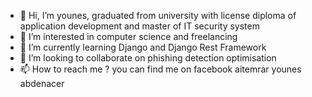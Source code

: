 - 👋 Hi, I’m younes, graduated from university with license diploma of application development and master of IT security system
- 👀 I’m interested in computer science and freelancing
- 🌱 I’m currently learning Django and Django Rest Framework
- 💞️ I’m looking to collaborate on phishing detection optimisation
- 📫 How to reach me ? you can find me on facebook aitemrar younes abdenacer

<!---
younes1616/younes1616 is a ✨ special ✨ repository because its `README.md` (this file) appears on your GitHub profile.
You can click the Preview link to take a look at your changes.
--->
